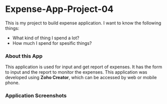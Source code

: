# Expense-App-Project-04
This is my project to build expense application. I want to know the following things:
- What kind of thing I spend a lot?
- How much I spend for spesific things?

### About this App
This application is used for input and get report of expenses. It has the form to input and the report to monitor the expenses. This application was developed using **Zoho Creator**, which can be accessed by web or mobile phone.

### Application Screenshots


